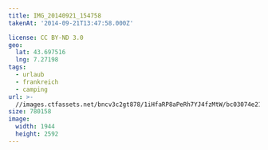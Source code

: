 ```yaml
---
title: IMG_20140921_154758
takenAt: '2014-09-21T13:47:58.000Z'

license: CC BY-ND 3.0
geo:
  lat: 43.697516
  lng: 7.27198
tags:
  - urlaub
  - frankreich
  - camping
url: >-
  //images.ctfassets.net/bncv3c2gt878/1iHfaRP8aPeRh7YJ4fzMtW/bc03074e21adb1e5c566a90a8ae4b08f/img_20140921_154758_28278783686_o
size: 780158
image:
  width: 1944
  height: 2592
---
```

